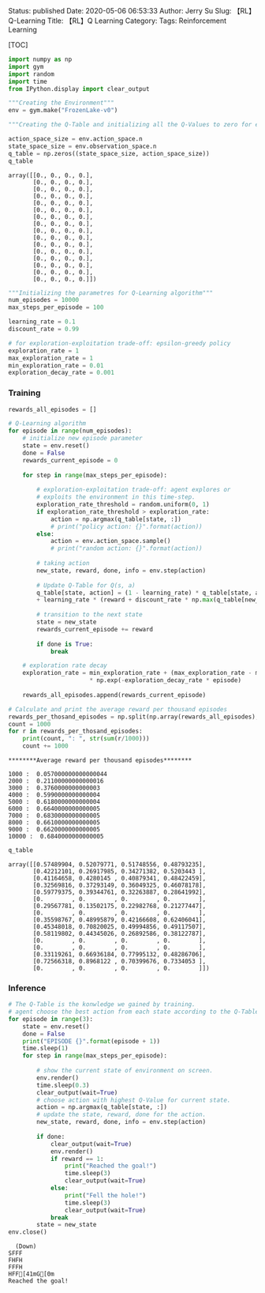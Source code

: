 Status: published
Date: 2020-05-06 06:53:33
Author: Jerry Su
Slug: 【RL】Q-Learning
Title: 【RL】Q Learning
Category: 
Tags: Reinforcement Learning 

[TOC]

```python
import numpy as np
import gym
import random
import time
from IPython.display import clear_output
```

```python
"""Creating the Environment"""
env = gym.make("FrozenLake-v0")
```


```python
"""Creating the Q-Table and initializing all the Q-Values to zero for each state-action pair."""

action_space_size = env.action_space.n
state_space_size = env.observation_space.n
q_table = np.zeros((state_space_size, action_space_size))
q_table
```
    array([[0., 0., 0., 0.],
           [0., 0., 0., 0.],
           [0., 0., 0., 0.],
           [0., 0., 0., 0.],
           [0., 0., 0., 0.],
           [0., 0., 0., 0.],
           [0., 0., 0., 0.],
           [0., 0., 0., 0.],
           [0., 0., 0., 0.],
           [0., 0., 0., 0.],
           [0., 0., 0., 0.],
           [0., 0., 0., 0.],
           [0., 0., 0., 0.],
           [0., 0., 0., 0.],
           [0., 0., 0., 0.],
           [0., 0., 0., 0.]])

```python
"""Initializing the parametres for Q-Learning algorithm"""
num_episodes = 10000
max_steps_per_episode = 100

learning_rate = 0.1 
discount_rate = 0.99

# for exploration-exploitation trade-off: epsilon-greedy policy
exploration_rate = 1
max_exploration_rate = 1
min_exploration_rate = 0.01
exploration_decay_rate = 0.001
```

### Training


```python
rewards_all_episodes = []

# Q-Learning algorithm
for episode in range(num_episodes):
    # initialize new episode parameter
    state = env.reset()
    done = False
    rewards_current_episode = 0
    
    for step in range(max_steps_per_episode):
        
        # exploration-exploitation trade-off: agent explores or 
        # exploits the environment in this time-step.
        exploration_rate_threshold = random.uniform(0, 1)
        if exploration_rate_threshold > exploration_rate:
            action = np.argmax(q_table[state, :])
            # print("policy action: {}".format(action))
        else:
            action = env.action_space.sample()
            # print("random action: {}".format(action))
        
        # taking action
        new_state, reward, done, info = env.step(action)
        
        # Update Q-Table for Q(s, a)
        q_table[state, action] = (1 - learning_rate) * q_table[state, action] \
        + learning_rate * (reward + discount_rate * np.max(q_table[new_state, :]))
        
        # transition to the next state
        state = new_state
        rewards_current_episode += reward
        
        if done is True:
            break

    # exploration rate decay
    exploration_rate = min_exploration_rate + (max_exploration_rate - min_exploration_rate) \
                       * np.exp(-exploration_decay_rate * episode)
    
    rewards_all_episodes.append(rewards_current_episode)

# Calculate and print the average reward per thousand episodes
rewards_per_thosand_episodes = np.split(np.array(rewards_all_episodes),num_episodes/1000)
count = 1000
for r in rewards_per_thosand_episodes:
    print(count, ": ", str(sum(r/1000)))
    count += 1000
```

    ********Average reward per thousand episodes********
    
    1000 :  0.057000000000000044
    2000 :  0.21100000000000016
    3000 :  0.3760000000000003
    4000 :  0.5990000000000004
    5000 :  0.6180000000000004
    6000 :  0.6640000000000005
    7000 :  0.6830000000000005
    8000 :  0.6610000000000005
    9000 :  0.6620000000000005
    10000 :  0.6840000000000005

```python
q_table
```

    array([[0.57489904, 0.52079771, 0.51748556, 0.48793235],
           [0.42212101, 0.26917985, 0.34271382, 0.5203443 ],
           [0.41164658, 0.4280145 , 0.40879341, 0.48422459],
           [0.32569816, 0.37293149, 0.36049325, 0.46078178],
           [0.59779375, 0.39344761, 0.32263887, 0.28641992],
           [0.        , 0.        , 0.        , 0.        ],
           [0.29567781, 0.13502175, 0.22982768, 0.21277447],
           [0.        , 0.        , 0.        , 0.        ],
           [0.35598767, 0.48995879, 0.42166608, 0.62406041],
           [0.45348018, 0.70820025, 0.49994856, 0.49117507],
           [0.58119802, 0.44345026, 0.26892586, 0.38122787],
           [0.        , 0.        , 0.        , 0.        ],
           [0.        , 0.        , 0.        , 0.        ],
           [0.33119261, 0.66936184, 0.77995132, 0.48286706],
           [0.72566318, 0.8968122 , 0.70399676, 0.7334053 ],
           [0.        , 0.        , 0.        , 0.        ]])


### Inference


```python
# The Q-Table is the konwledge we gained by training.
# agent choose the best action from each state according to the Q-Table.
for episode in range(3):
    state = env.reset()
    done = False
    print("EPISODE {}".format(episode + 1))
    time.sleep(1)
    for step in range(max_steps_per_episode):
        
        # show the current state of environment on screen.
        env.render()
        time.sleep(0.3)
        clear_output(wait=True)
        # choose action with highest Q-Value for current state.
        action = np.argmax(q_table[state, :])
        # update the state, reward, done for the action.
        new_state, reward, done, info = env.step(action)
        
        if done:
            clear_output(wait=True)
            env.render()
            if reward == 1:
                print("Reached the goal!")
                time.sleep(3)
                clear_output(wait=True)
            else:
                print("Fell the hole!")
                time.sleep(3)
                clear_output(wait=True)
            break
        state = new_state
env.close()
```

      (Down)
    SFFF
    FHFH
    FFFH
    HFF[41mG[0m
    Reached the goal!